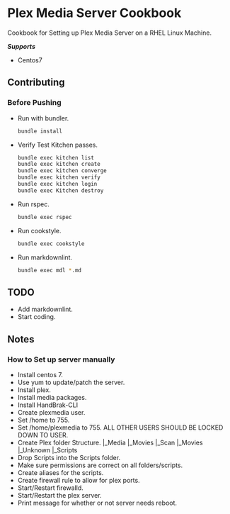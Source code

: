 # Plex Media Server Cookbook

Cookbook for Setting up Plex Media Server on a RHEL Linux Machine.

***Supports***

- Centos7

## Contributing

### Before Pushing

- Run with bundler.

   ```sh
   bundle install
   ```

- Verify Test Kitchen passes.

   ```sh
   bundle exec kitchen list
   bundle exec kitchen create
   bundle exec kitchen converge
   bundle exec kitchen verify
   bundle exec kitchen login
   bundle exec Kitchen destroy
   ```

- Run rspec.

   ```sh
   bundle exec rspec
   ```

- Run cookstyle.

   ```sh
   bundle exec cookstyle
   ```

- Run markdownlint.

   ```sh
   bundle exec mdl *.md
   ```

## TODO

- Add markdownlint.
- Start coding.

## Notes

### How to Set up server manually

- Install centos 7.
- Use yum to update/patch the server.
- Install plex.
- Install media packages.
- Install HandBrak-CLI
- Create plexmedia user.
- Set /home to 755.
- Set /home/plexmedia to 755. ALL OTHER USERS SHOULD BE LOCKED DOWN TO USER.
- Create Plex folder Structure.
   |_Media
     |_Movies
   |_Scan
     |_Movies
     |_Unknown
   |_Scripts
- Drop Scripts into the Scripts folder.
- Make sure permissions are correct on all folders/scripts.
- Create aliases for the scripts.
- Create firewall rule to allow for plex ports.
- Start/Restart firewalld.
- Start/Restart the plex server.
- Print message for whether or not server needs reboot.
